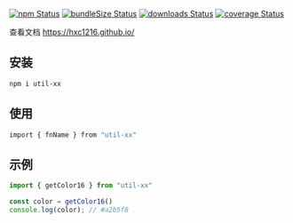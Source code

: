 [![npm Status](https://img.shields.io/npm/v/util-xx.png)](https://img.shields.io/npm/v/util-xx)
[![bundleSize Status](https://img.shields.io/bundlephobia/min/util-xx.png)](https://img.shields.io/bundlephobia/min/util-xx)
[![downloads Status](https://img.shields.io/npm/dm/util-xx)](https://img.shields.io/npm/dm/util-xx)
[![coverage Status](https://img.shields.io/coverallsCoverage/github/hxc1216/util-xx?branch=dev)](https://img.shields.io/coverallsCoverage/github/hxc1216/util-xx?branch=dev)



查看文档 <https://hxc1216.github.io/>
## 安装
```sh
npm i util-xx
```

## 使用
```sh
import { fnName } from "util-xx"
```

## 示例
```js
import { getColor16 } from "util-xx"

const color = getColor16()
console.log(color); // #a2b5f8

```

